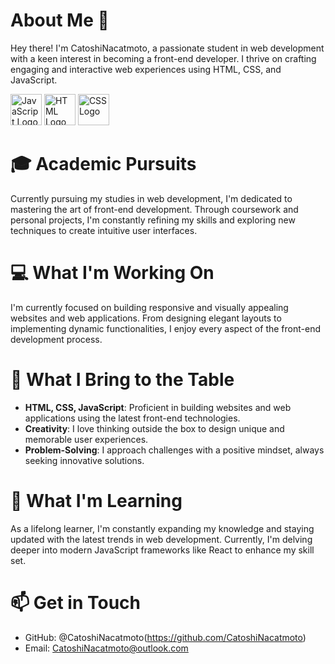 # About Me 👋

Hey there! I'm CatoshiNacatmoto, a passionate student in web development with a keen interest in becoming a front-end developer. I thrive on crafting engaging and interactive web experiences using HTML, CSS, and JavaScript.


<span>
<img src="https://upload.wikimedia.org/wikipedia/commons/9/99/Unofficial_JavaScript_logo_2.svg" alt="JavaScript Logo" width="50">
<img src="https://www.vectorlogo.zone/logos/w3_html5/w3_html5-icon.svg" alt="HTML Logo" width="50">
<img src="https://www.vectorlogo.zone/logos/w3_css/w3_css-official.svg" alt="CSS Logo" width="50">
</span>


# 🎓 Academic Pursuits
Currently pursuing my studies in web development, I'm dedicated to mastering the art of front-end development. Through coursework and personal projects, I'm constantly refining my skills and exploring new techniques to create intuitive user interfaces.

# 💻 What I'm Working On
I'm currently focused on building responsive and visually appealing websites and web applications. From designing elegant layouts to implementing dynamic functionalities, I enjoy every aspect of the front-end development process.

# 🌟 What I Bring to the Table
- **HTML, CSS, JavaScript**: Proficient in building websites and web applications using the latest front-end technologies.
- **Creativity**: I love thinking outside the box to design unique and memorable user experiences.
- **Problem-Solving**: I approach challenges with a positive mindset, always seeking innovative solutions.

# 🌱 What I'm Learning
As a lifelong learner, I'm constantly expanding my knowledge and staying updated with the latest trends in web development. Currently, I'm delving deeper into modern JavaScript frameworks like React to enhance my skill set.

# 📫 Get in Touch
- GitHub: @CatoshiNacatmoto(https://github.com/CatoshiNacatmoto)
- Email: CatoshiNacatmoto@outlook.com

